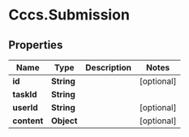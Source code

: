 # Cccs.Submission

## Properties
Name | Type | Description | Notes
------------ | ------------- | ------------- | -------------
**id** | **String** |  | [optional] 
**taskId** | **String** |  | 
**userId** | **String** |  | [optional] 
**content** | **Object** |  | [optional] 


